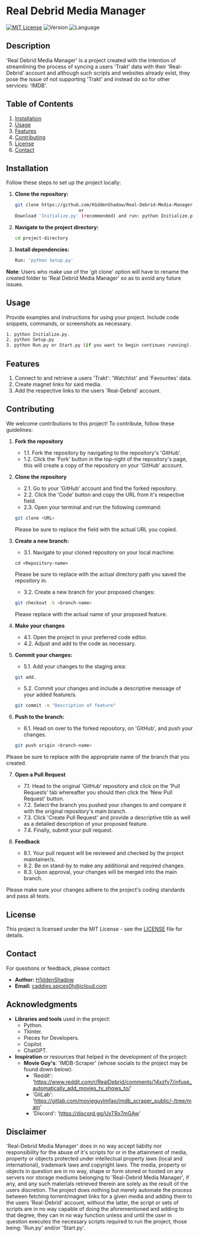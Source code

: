 # Real Debrid Media Manager
[![MIT License](https://img.shields.io/badge/license-MIT-green)](LICENSE) ![Version](https://img.shields.io/badge/version-1.0-blue) ![Language](https://img.shields.io/badge/language-Python-blue)
## Description

'Real Debrid Media Manager' is a project created with the intention of streamlining the process of syncing a users 'Trakt' data with their 'Real-Debrid' account and although such scripts and websites already exist, they pose the issue of not supporting 'Trakt' and instead do so for other services: 'IMDB'. 
## Table of Contents

1. [Installation](#installation)
2. [Usage](#usage)
3. [Features](#features)
4. [Contributing](#contributing)
5. [License](#license)
6. [Contact](#contact)
## Installation

Follow these steps to set up the project locally:

1. **Clone the repository:**

    ```bash
    git clone https://github.com/H1ddenShadow/Real-Debrid-Media-Manager.git
                            or
    Download 'Initialize.py' (recommended) and run: python Initialize.py.
     ```

2. **Navigate to the project directory:**

    ```bash
    cd project-directory
    ```

3. **Install dependencies:**

    ```bash
    Run: 'python Setup.py'
    ```
**Note**: Users who make use of the 'git clone' option will have to rename the created folder to 'Real Debrid Media Manager' so as to avoid any future issues.

## Usage

Provide examples and instructions for using your project. Include code snippets, commands, or screenshots as necessary.

```bash
1. python Initialize.py.
2. python Setup.py
3. python Run.py or Start.py (if you want to begin continues running).
```
## Features

1. Connect to and retrieve a users 'Trakt': 'Watchlist' and 'Favourites' data.
2. Create magnet links for said media.
3. Add the respective links to the users 'Real-Debrid' account.

## Contributing

We welcome contributions to this project! To contribute, follow these guidelines:

1. **Fork the repository**
   * 1.1. Fork the repository by navigating to the repository's 'GitHub'.
   * 1.2. Click the 'Fork' button in the top-right of the repository's page, this will create a copy of the repository on your 'GitHub' account.
2. **Clone the repository**
   * 2.1. Go to your 'GitHub' account and find the forked repository.
   * 2.2. Click the 'Code' button and copy the URL from it's respective field.
   * 2.3. Open your terminal and run the following command:

   ```bash
   git clone <URL>
   ```
   Please be sure to replace the **<URL>** field with the actual URL you copied.
3. **Create a new branch:**
   * 3.1. Navigate to your cloned repository on your local machine:
   
   ```
   cd <Repository-name>
   ```
   Please be sure to replace **<Repository-name>** with the actual directory path you saved the repository in.
   * 3.2. Create a new branch for your proposed changes:
   
    ```bash
    git checkout -b <branch-name>
    ```
    Please replace **<branch-name>** with the actual name of your proposed feature.

4. **Make your changes**
   * 4.1. Open the project in your preferred code editor.
   * 4.2. Adjust and add to the code as necessary.
5. **Commit your changes:**
   * 5.1. Add your changes to the staging area:
    ```bash
    git add.
    ```
   * 5.2. Commit your changes and include a descriptive message of your added feature/s.
    ```bash
    git commit -m "Description of feature"
    ```

6. **Push to the branch:**
   * 6.1. Head on over to the forked repository, on 'GitHub', and push your changes.
    ```bash
    git push origin <branch-name>
    ```
Please be sure to replace **<branch-name>** with the appropriate name of the branch that you created.

7. **Open a Pull Request**
   * 7.1. Head to the original 'GitHub' repository and click on the 'Pull Requests' tab whereafter you should then click the 'New Pull Request' button.
   * 7.2. Select the branch you pushed your changes to and compare it with the original repository's main branch.
   * 7.3. Click 'Create Pull Request' and provide a descriptive title as well as a detailed description of your proposed feature.
   * 7.4. Finally, submit your pull request.

8. **Feedback**
   * 8.1. Your pull request will be reviewed and checked by the project maintainer/s.
   * 8.2. Be on stand-by to make any additional and required changes.
   * 8.3. Upon approval, your changes will be merged into the main branch.
    
Please make sure your changes adhere to the project's coding standards and pass all tests.

## License

This project is licensed under the MIT License - see the [LICENSE](https://github.com/H1ddenShadow/Real-Debrid-Media-Manager/blob/main/LICENSE) file for details.

## Contact

For questions or feedback, please contact:

- **Author:** [H1ddenShadow](https://github.com/H1ddenShadow)
- **Email:** caddies.spices0h@icloud.com

## Acknowledgments

- **Libraries and tools** used in the project:
  * Python.
  * Tkinter.
  * Pieces for Developers.
  * Copilot.
  * ChatGPT.
- **Inspiration** or resources that helped in the development of the project:
  * **Movie Guy's**: 'IMDB-Scraper' (whose socials to the project may be found down below):
    * 'Reddit': 'https://www.reddit.com/r/RealDebrid/comments/14xzfv7/infuse_automatically_add_movies_tv_shows_to/'
    * 'GitLab': 'https://gitlab.com/movieguylmfao/imdb_scraper_public/-/tree/main'
    * 'Discord': 'https://discord.gg/UxTRx7mGAw'

## Disclaimer
'Real-Debrid Media Manager' does in no way accept liabilty nor responsibility for the abuse of it's scripts for or in the attainment of media, property or objects protected under intellectual property laws (local and international), trademark laws and copyright laws. The media, property or objects in question are in no way, shape or form stored or hosted on any servers nor storage mediums belonging to 'Real-Debrid Media Manager', if any, and any such materials retrieved therein are solely as the result of the users discretion. The project does nothing but merely automate the process between fetching torrent/magnet links for a given media and adding them to the users 'Real-Debrid' account, without the latter, the script or sets of scripts are in no way capable of doing the aforementioned and adding to that degree, they can in no way function unless and until the user in question executes the necessary scripts required to run the project, those being: 'Run.py' and/or 'Start.py'.

